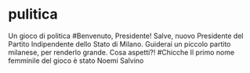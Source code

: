 # pulitica
Un gioco di politica
#Benvenuto, Presidente!
Salve, nuovo Presidente del Partito Indipendente dello Stato di Milano. Guiderai un piccolo partito milanese, per renderlo grande. Cosa aspetti?!
#Chicche
Il primo nome femminile del gioco è stato Noemi Salvino
